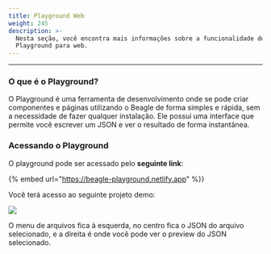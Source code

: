 ```yaml
---
title: Playground Web
weight: 245
description: >-
  Nesta seção, você encontra mais informações sobre a funcionalidade do
  Playground para web.
---
```


---

### O **que é o Playground?**

O Playground é uma ferramenta de desenvolvimento onde se pode  criar componentes e páginas utilizando o Beagle de forma simples e rápida, sem a necessidade de fazer qualquer instalação. Ele possui uma interface que permite você escrever um JSON e ver o resultado de forma instantânea.

### Acessando **o Playground**

O playground pode ser acessado pelo **seguinte link**:

{% embed url="https://beagle-playground.netlify.app" %}}

Você terá acesso ao seguinte projeto demo:

![](/image%20%2827%29.png)

O menu de arquivos fica à esquerda, no centro fica o JSON do arquivo selecionado, e a direita é onde você pode ver o preview do JSON selecionado.
